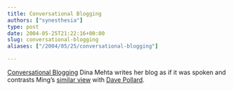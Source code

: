 ```yaml
---
title: Conversational Blogging
authors: ["synesthesia"]
type: post
date: 2004-05-25T21:22:16+00:00
slug: conversational-blogging 
aliases: ["/2004/05/25/conversational-blogging"]

---
```

[Conversational Blogging][1] Dina Mehta writes her blog as if it was spoken and contrasts Ming&#8217;s [similar view][2] with [Dave Pollard][3].

 [1]: https://radio.weblogs.com/0121664/2004/05/18.html#a432
 [2]: https://ming.tv/flemming2.php/__show_article/_a000010-001253/
 [3]: https://blogs.salon.com/0002007/2004/05/03.html#a719